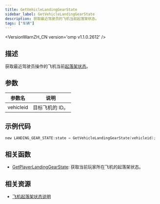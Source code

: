 ```yaml
---
title: GetVehicleLandingGearState
sidebar_label: GetVehicleLandingGearState
description: 获取最近驾驶员的飞机当前起落架状态。
tags: ["车辆"]
---
```


<VersionWarnZH_CN version='omp v1.1.0.2612' />

## 描述

获取最近驾驶员操作的飞机当前[起落架状态](../resources/landinggearstate)。

## 参数

| 参数名    | 说明            |
| --------- | --------------- |
| vehicleid | 目标飞机的 ID。 |

## 示例代码

```c
new LANDING_GEAR_STATE:state = GetVehicleLandingGearState(vehicleid);
```

## 相关函数

- [GetPlayerLandingGearState](GetPlayerLandingGearState): 获取当前玩家所在飞机的起落架状态。

## 相关资源

- [飞机起落架状态说明](../resources/landinggearstate)
